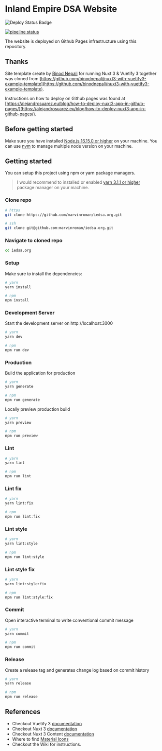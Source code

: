 # Inland Empire DSA Website

![Deploy Status Badge](https://github.com/marvinroman/iedsa.org/actions/workflows/nuxtjs.yml/badge.svg)

[![pipeline status](https://gitlab.com/inland-empire-dsa/iedsa.org/badges/main/pipeline.svg)](https://gitlab.com/inland-empire-dsa/iedsa.org/-/commits/main) 

The website is deployed on Github Pages infrastructure using this repository.

## Thanks

Site template create by [Binod Nepali](https://github.com/binodnepali) for running Nuxt 3 & Vuetify 3 together was cloned from [https://github.com/binodnepali/nuxt3-with-vuetify3-example-template](https://github.com/binodnepali/nuxt3-with-vuetify3-example-template). 

Instructions on how to deploy on Github pages was found at [https://alejandrosuarez.eu/blog/how-to-deploy-nuxt3-app-in-github-pages/](https://alejandrosuarez.eu/blog/how-to-deploy-nuxt3-app-in-github-pages/). 

## Before getting started

Make sure you have installed [Node.js 16.15.0 or higher](https://nodejs.org/en/) on your machine. You can use [nvm](https://github.com/nvm-sh/nvm) to manage multiple node version on your machine.

## Getting started

You can setup this project using npm or yarn package managers.

> I would recommend to installed or enabled [yarn 3.1.1 or higher](https://yarnpkg.com/getting-started) package manager on your machine.

### Clone repo

```bash
# https
git clone https://github.com/marvinroman/iedsa.org.git

# ssh
git clone git@github.com:marvinroman/iedsa.org.git
```

### Navigate to cloned repo

```bash
cd iedsa.org
```

### Setup

Make sure to install the dependencies:

```bash
# yarn
yarn install

# npm
npm install
```

### Development Server

Start the development server on http://localhost:3000

```bash
# yarn
yarn dev

# npm
npm run dev
```

### Production

Build the application for production

```bash
# yarn
yarn generate

# npm
npm run generate
```

Locally preview production build

```bash
# yarn
yarn preview

# npm
npm run preview
```

### Lint

```bash
# yarn
yarn lint

# npm
npm run lint
```

### Lint fix

```bash
# yarn
yarn lint:fix

# npm
npm run lint:fix
```

### Lint style

```bash
# yarn
yarn lint:style

# npm
npm run lint:style
```

### Lint style fix

```bash
# yarn
yarn lint:style:fix

# npm
npm run lint:style:fix
```

### Commit

Open interactive terminal to write conventional commit message

```bash
# yarn
yarn commit

# npm
npm run commit
```

### Release

Create a release tag and generates change log based on commit history

```bash
# yarn
yarn release

# npm
npm run release
```

## References

* Checkout Vuetify 3 [documentation](https://vuetifyjs.com/en/getting-started/installation/)  
* Checkout Nuxt 3 [documentation](https://nuxt.com/docs/getting-started/introduction)  
* Checkout Nuxt 3 Content [documentation](https://content.nuxtjs.org/get-started)  
* Where to find [Material Icons](https://pictogrammers.com/library/mdi/)  
* Checkout the Wiki for instructions.  
